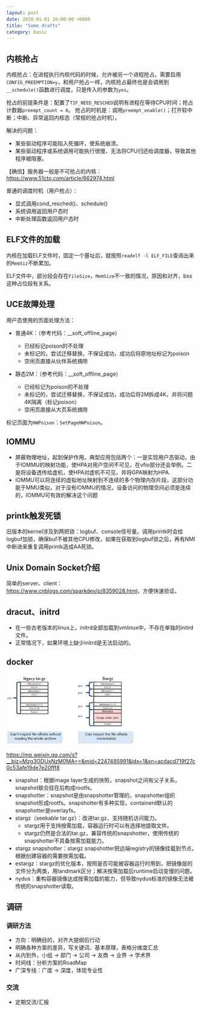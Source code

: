 ```yaml
---
layout: post
date: 2020-01-01 16:00:00 +0800
title: "Some drafts"
category: basic
---
```


## 内核抢占

内核抢占：在进程执行内核代码的时候，允许被另一个进程抢占。需要启用`CONFIG_PREEMPTION=y`，和用户抢占一样，内核抢占最终也是会调用到`__schedule()`函数进行调度，只是传入的参数为`yes`。

抢占的前提条件是：配置了`TIF_NEED_RESCHED`说明有进程在等待CPU时间；抢占计数器`preempt_count = 0`。
抢占的时机是：调用`preempt_enable()`；打开软中断；中断、异常返回内核态（常规的抢占时机）。

解决的问题：

* 某些驱动程序可能陷入死循环，使系统崩溃。
* 某些驱动程序或系统调用可能执行很慢，无法将CPU归还给调度器，导致其他程序被阻塞。

【确信】服务器一般是不可抢占的内核：<https://www.51cto.com/article/662974.html>

普通的调度时机（用户抢占）：

* 显式调用cond_resched()、schedule()
* 系统调用返回用户态时
* 中断处理函数返回用户态时

## ELF文件的加载

内核在加载ELF文件时，固定一个基址后，就按照`readelf -l ELF_FILE`查询出来的`MemSiz`不断累加。

ELF文件中，部分段会存在`FileSize`，`MemSize`不一致的情况，原因和对齐，bss这种占位段有关系。

## UCE故障处理

用户态使用的页面处理方法：

* 普通4K：（参考代码：__soft_offline_page）
	* 已经标记poison的不处理
	* 未标记的，尝试迁移替换，不保证成功，成功后将原地址标记为poison
	* 空闲页直接从伙伴系统摘除

* 静态2M：（参考代码：__soft_offline_page）
	* 已经标记为poison的不处理
	* 未标记的，尝试迁移替换，不保证成功，成功后将2M拆成4K，并将问题4K隔离（标记poison）
	* 空闲页直接从大页系统摘除

标记页面为`HWPoison`：`SetPageHWPoison`。

## IOMMU

* 屏蔽物理地址，起到保护作用。典型应用包括两个：一是实现用户态驱动，由于IOMMU的映射功能，使HPA对用户空间不可见，在vfio部分还会举例。二是将设备透传给虚机，使HPA对虚机不可见，并将GPA映射为HPA.
* IOMMU可以将连续的虚拟地址映射到不连续的多个物理内存片段，这部分功能于MMU类似，对于没有IOMMU的情况，设备访问的物理空间必须是连续的，IOMMU可有效的解决这个问题

## printk触发死锁

旧版本的kernel涉及到两把锁：logbuf、console信号量。调用printk时会给logbuf加锁，确保buf不被其他CPU修改，如果在获取到logbuf锁之后，再有NMI中断进来重复调用printk造成AA死锁。

## Unix Domain Socket介绍

简单的server、client：<https://www.cnblogs.com/sparkdev/p/8359028.html>，方便快速验证。

## dracut、initrd

* 在一些古老版本的linux上，initrd全部加载到vmlinux中，不存在单独的initrd文件。
* 正常情况下，如果环境上缺少initrd是无法启动的。

## docker

<img src="https://github.com/lclgo/draw/raw/master/github-io/stargz.png" style="zoom:33%" />

<https://mp.weixin.qq.com/s?__biz=Mzg3ODUxNzM0MA==&mid=2247485991&idx=1&sn=acdacd719f27c0c53afe19de7e20fff8>
* snapshot：根据image layer生成的快照，snapshot之间有父子关系，snapshot联合挂在后构成rootfs。
* snapshotter：snapshot是由snapshotter管理的，snapshotter组织snapshot形成rootfs。snapshotter有多种实现，containerd默认的snapshotter是overlayfs。
* stargz（seekable tar.gz）：改进tar.gz，支持随机访问能力。
	* stargz用于支持按需加载，容器运行时可以有选择地提取文件。
	* stargz仍然是合法的tar.gz，兼容传统的snapshotter，使用传统的snapshotter不具备按需加载能力。
* stargz snapshotter：stargz snapshotter把远端registry的镜像挂载到节点，根据创建容器的需要按需加载。
* estargz：stargz的优化版本，按照是否可能被容器运行时用到，把镜像层的文件分为两类，用landmark区分；解决按需加载后runtime启动变慢的问题。
* nydus：重构容器镜像达成按需加载的能力，但导致nydus标准的镜像无法被传统的snapshotter读取。

## 调研

### 调研方法

* 方向：明确目的，对齐大提纲后行动
* 明确各种方案的差异，写关键词、基本原理，表格分维度汇总
* 从内到外，小组 -> 部门 -> 公司 -> 友商 -> 业界 -> 学术界
* 时间线：分析方案的RoadMap
* 广深专线：广度 -> 深度，体现专业性

### 交流

* 定期交流/汇报
